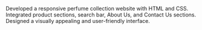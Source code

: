 Developed a responsive perfume collection website with HTML and CSS.
Integrated product sections, search bar, About Us, and Contact Us sections.
Designed a visually appealing and user-friendly interface.
